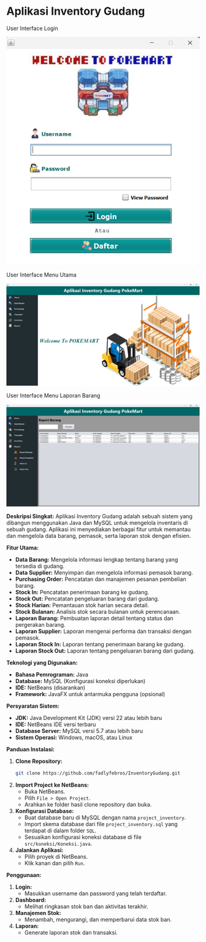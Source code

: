 # Aplikasi Inventory Gudang

User Interface Login

![Login](https://github.com/fadlyfebros/InventoryGudang/blob/main/Login.png)


User Interface Menu Utama

![Menu Utama](https://github.com/fadlyfebros/InventoryGudang/blob/main/menuUtama.png)


User Interface Menu Laporan Barang

![Menu Laporan Barang Keluar](https://github.com/fadlyfebros/InventoryGudang/blob/main/Report%20Barang.png)

**Deskripsi Singkat:**
Aplikasi Inventory Gudang adalah sebuah sistem yang dibangun menggunakan Java dan MySQL untuk mengelola inventaris di sebuah gudang. Aplikasi ini menyediakan berbagai fitur untuk memantau dan mengelola data barang, pemasok, serta laporan stok dengan efisien.

**Fitur Utama:**
- **Data Barang:** Mengelola informasi lengkap tentang barang yang tersedia di gudang.
- **Data Supplier:** Menyimpan dan mengelola informasi pemasok barang.
- **Purchasing Order:** Pencatatan dan manajemen pesanan pembelian barang.
- **Stock In:** Pencatatan penerimaan barang ke gudang.
- **Stock Out:** Pencatatan pengeluaran barang dari gudang.
- **Stock Harian:** Pemantauan stok harian secara detail.
- **Stock Bulanan:** Analisis stok secara bulanan untuk perencanaan.
- **Laporan Barang:** Pembuatan laporan detail tentang status dan pergerakan barang.
- **Laporan Supplier:** Laporan mengenai performa dan transaksi dengan pemasok.
- **Laporan Stock In:** Laporan tentang penerimaan barang ke gudang.
- **Laporan Stock Out:** Laporan tentang pengeluaran barang dari gudang.

**Teknologi yang Digunakan:**
- **Bahasa Pemrograman:** Java
- **Database:** MySQL (Konfigurasi koneksi diperlukan)
- **IDE:** NetBeans (disarankan)
- **Framework:** JavaFX untuk antarmuka pengguna (opsional)

**Persyaratan Sistem:**
- **JDK:** Java Development Kit (JDK) versi 22 atau lebih baru
- **IDE:** NetBeans IDE versi terbaru
- **Database Server:** MySQL versi 5.7 atau lebih baru
- **Sistem Operasi:** Windows, macOS, atau Linux

**Panduan Instalasi:**
1. **Clone Repository:**
   ```bash
   git clone https://github.com/fadlyfebros/InventoryGudang.git
2. **Import Project ke NetBeans:**
   - Buka NetBeans.
   - Pilih `File > Open Project`.
   - Arahkan ke folder hasil clone repository dan buka.
3. **Konfigurasi Database:**
   - Buat database baru di MySQL dengan nama `project_inventory`.
   - Import skema database dari file `project_inventory.sql` yang terdapat di dalam folder `SQL`.
   - Sesuaikan konfigurasi koneksi database di file `src/koneksi/Koneksi.java`.
4. **Jalankan Aplikasi:**
   - Pilih proyek di NetBeans.
   - Klik kanan dan pilih `Run`.

**Penggunaan:**
1. **Login:**
   - Masukkan username dan password yang telah terdaftar.
2. **Dashboard:**
   - Melihat ringkasan stok ban dan aktivitas terakhir.
3. **Manajemen Stok:**
   - Menambah, mengurangi, dan memperbarui data stok ban.
4. **Laporan:**
   - Generate laporan stok dan transaksi.
